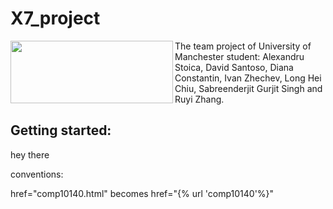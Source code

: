 # X7_project  

<p><img align="left" width="260" height="100" src="https://assets.manchester.ac.uk/logos/hi-res/TAB_UNI_MAIN_logo/White_backgrounds/TAB_col_white_background.jpg">The team project of University of Manchester student: Alexandru Stoica, David Santoso, Diana Constantin, Ivan Zhechev, Long Hei Chiu, Sabreenderjit  Gurjit Singh and Ruyi Zhang.</p>  




## Getting started:
hey there


conventions:

href="comp10140.html"  becomes  href="{% url 'comp10140'%}"
